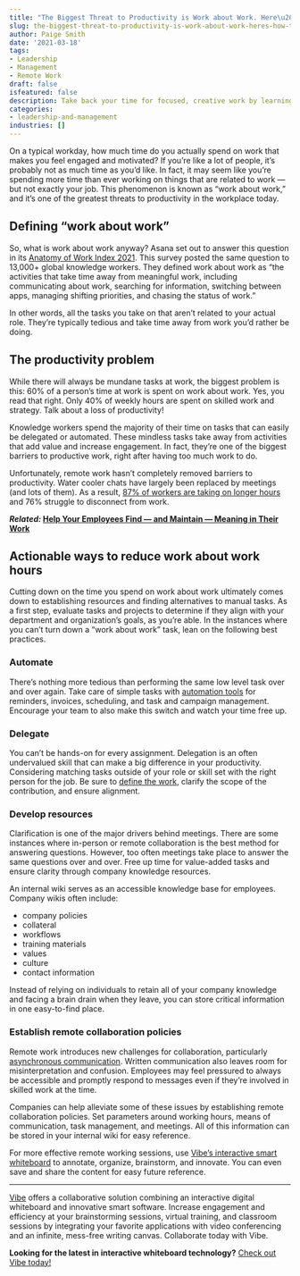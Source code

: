 ```yaml
---
title: "The Biggest Threat to Productivity is Work about Work. Here\u2019s How to Fix It"
slug: the-biggest-threat-to-productivity-is-work-about-work-heres-how-to-fix-it
author: Paige Smith
date: '2021-03-18'
tags:
- Leadership
- Management
- Remote Work
draft: false
isfeatured: false
description: Take back your time for focused, creative work by learning to manage work about work.
categories:
- leadership-and-management
industries: []
---
```


On a typical workday, how much time do you actually spend on work that makes you feel engaged and motivated? If you’re like a lot of people, it’s probably not as much time as you’d like. In fact, it may seem like you’re spending more time than ever working on things that are related to work — but not exactly your job. This phenomenon is known as “work about work,” and it’s one of the greatest threats to productivity in the workplace today.

## Defining “work about work”

So, what is work about work anyway? Asana set out to answer this question in its [Anatomy of Work Index 2021](https://asana.com/resources/anatomy-of-work). This survey posted the same question to 13,000+ global knowledge workers. They defined work about work as “the activities that take time away from meaningful work, including communicating about work, searching for information, switching between apps, managing shifting priorities, and chasing the status of work.”

In other words, all the tasks you take on that aren’t related to your actual role. They’re typically tedious and take time away from work you’d rather be doing.

## The productivity problem

While there will always be mundane tasks at work, the biggest problem is this: 60% of a person’s time at work is spent on work about work. Yes, you read that right. Only 40% of weekly hours are spent on skilled work and strategy. Talk about a loss of productivity!

Knowledge workers spend the majority of their time on tasks that can easily be delegated or automated. These mindless tasks take away from activities that add value and increase engagement. In fact, they’re one of the biggest barriers to productive work, right after having too much work to do.

Unfortunately, remote work hasn’t completely removed barriers to productivity. Water cooler chats have largely been replaced by meetings (and lots of them). As a result, [87% of workers are taking on longer hours](https://blog.asana.com/2021/01/anatomy-of-work-index/#close) and 76% struggle to disconnect from work.

***Related:* [Help Your Employees Find — and Maintain — Meaning in Their Work](https://vibe.us/blog/help-your-employees-find-and-maintain-meaning-in-their-work/)**

## Actionable ways to reduce work about work hours

Cutting down on the time you spend on work about work ultimately comes down to establishing resources and finding alternatives to manual tasks. As a first step, evaluate tasks and projects to determine if they align with your department and organization’s goals, as you’re able. In the instances where you can’t turn down a “work about work” task, lean on the following best practices.

### Automate

There’s nothing more tedious than performing the same low level task over and over again. Take care of simple tasks with [automation tools](https://vibe.us/blog/work-from-home-and-love-it-with-these-must-have-tools/) for reminders, invoices, scheduling, and task and campaign management. Encourage your team to also make this switch and watch your time free up.

### Delegate

You can’t be hands-on for every assignment. Delegation is an often undervalued skill that can make a big difference in your productivity. Considering matching tasks outside of your role or skill set with the right person for the job. Be sure to [define the work](https://hbr.org/2017/10/to-be-a-great-leader-you-have-to-learn-how-to-delegate-well), clarify the scope of the contribution, and ensure alignment.

### Develop resources

Clarification is one of the major drivers behind meetings. There are some instances where in-person or remote collaboration is the best method for answering questions. However, too often meetings take place to answer the same questions over and over. Free up time for value-added tasks and ensure clarity through company knowledge resources.

An internal wiki serves as an accessible knowledge base for employees. Company wikis often include:

- company policies
- collateral
- workflows
- training materials
- values
- culture
- contact information

Instead of relying on individuals to retain all of your company knowledge and facing a brain drain when they leave, you can store critical information in one easy-to-find place.

### Establish remote collaboration policies

Remote work introduces new challenges for collaboration, particularly [asynchronous communication](https://vibe.us/blog/easy-methods-for-better-asynchronous-communication/). Written communication also leaves room for misinterpretation and confusion. Employees may feel pressured to always be accessible and promptly respond to messages even if they’re involved in skilled work at the time.

Companies can help alleviate some of these issues by establishing remote collaboration policies. Set parameters around working hours, means of communication, task management, and meetings. All of this information can be stored in your internal wiki for easy reference.

For more effective remote working sessions, use [Vibe’s interactive smart whiteboard](https://vibe.us/) to annotate, organize, brainstorm, and innovate. You can even save and share the content for easy future reference.



---

[Vibe](https://vibe.us/) offers a collaborative solution combining an interactive digital whiteboard and innovative smart software. Increase engagement and efficiency at your brainstorming sessions, virtual training, and classroom sessions by integrating your favorite applications with video conferencing and an infinite, mess-free writing canvas. Collaborate today with Vibe.

**Looking for the latest in interactive whiteboard technology?** [Check out Vibe today!](https://vibe.us/order/)
